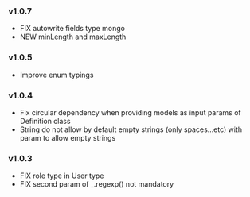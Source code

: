 ### v1.0.7
* FIX autowrite fields type mongo
* NEW minLength and maxLength

### v1.0.5
* Improve enum typings

### v1.0.4
* Fix circular dependency when providing models as input params of Definition class
* String do not allow by default empty strings (only spaces...etc) with param to allow empty strings

### v1.0.3
* FIX role type in User type
* FIX second param of _.regexp() not mandatory